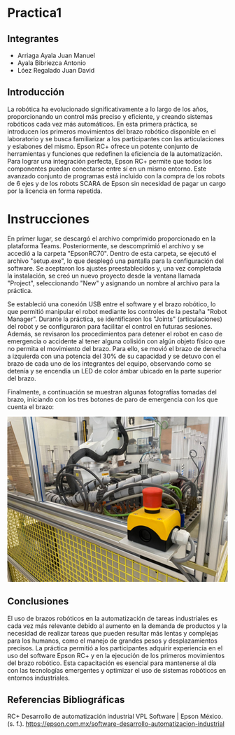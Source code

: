 # Practica1

## Integrantes
  - Arriaga Ayala Juan Manuel
  - Ayala Bibriezca Antonio
  - Lóez Regalado Juan David 

## Introducción 
  La robótica ha evolucionado significativamente a lo largo de los años, proporcionando un control más preciso y eficiente, y creando sistemas robóticos cada vez más automáticos. En esta primera práctica, se introducen los primeros movimientos del brazo robótico disponible en el laboratorio y se busca familiarizar a los participantes con las articulaciones y eslabones del mismo.
  Epson RC+ ofrece un potente conjunto de herramientas y funciones que redefinen la eficiencia de la automatización. Para lograr una integración perfecta, Epson RC+ permite que todos los componentes puedan conectarse entre sí en un mismo entorno. Este avanzado conjunto de programas está incluido con la compra de los robots de 6 ejes y de los robots SCARA de Epson sin necesidad de pagar un cargo por la licencia en forma repetida.
  
# Instrucciones
  En primer lugar, se descargó el archivo comprimido proporcionado en la plataforma Teams. Posteriormente, se descomprimió el archivo y se accedió a la carpeta "EpsonRC70". Dentro de esta carpeta, se ejecutó el archivo "setup.exe", lo que desplegó una pantalla para la configuración del software. Se aceptaron los ajustes preestablecidos y, una vez completada la instalación, se creó un nuevo proyecto desde la ventana llamada "Project", seleccionando "New" y asignando un nombre al archivo para la práctica.

Se estableció una conexión USB entre el software y el brazo robótico, lo que permitió manipular el robot mediante los controles de la pestaña "Robot Manager". Durante la práctica, se identificaron los "Joints" (articulaciones) del robot y se configuraron para facilitar el control en futuras sesiones. Además, se revisaron los procedimientos para detener el robot en caso de emergencia o accidente al tener alguna colisión con algún objeto físico que no permita el movimiento del brazo. Para ello, se movió el brazo de derecha a izquierda con una potencia del 30% de su capacidad y se detuvo con el brazo de cada uno de los integrantes del equipo, observando como se detenía y se encendía un LED de color ámbar ubicado en la parte superior del brazo.

Finalmente, a continuación se muestran algunas fotografías tomadas del brazo, iniciando con los tres botones de paro de emergencia con los que cuenta el brazo:

![Stop Emergency](Paro1.jpg)


## Conclusiones
  El uso de brazos robóticos en la automatización de tareas industriales es cada vez más relevante debido al aumento en la demanda de productos y la necesidad de realizar tareas que pueden resultar más lentas y complejas para los humanos, como el manejo de grandes pesos y desplazamientos precisos. La práctica permitió a los participantes adquirir experiencia en el uso del software Epson RC+ y en la ejecución de los primeros movimientos del brazo robótico. Esta capacitación es esencial para mantenerse al día con las tecnologías emergentes y optimizar el uso de sistemas robóticos en entornos industriales.
## Referencias Bibliográficas

RC+ Desarrollo de automatización industrial VPL Software  | Epson México. (s. f.). https://epson.com.mx/software-desarrollo-automatizacion-industrial
